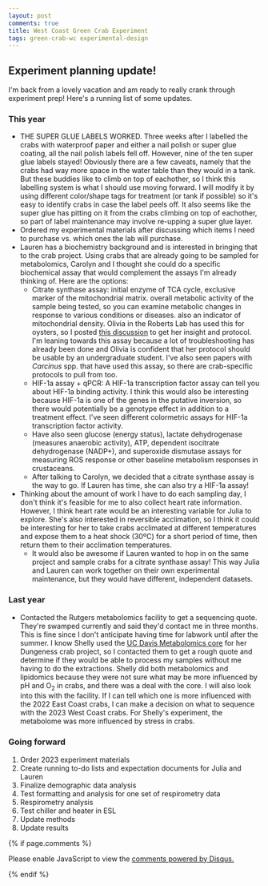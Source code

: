```yaml
---
layout: post
comments: true
title: West Coast Green Crab Experiment
tags: green-crab-wc experimental-design
---
```


## Experiment planning update!

I'm back from a lovely vacation and am ready to really crank through experiment prep! Here's a running list of some updates.

### This year

- THE SUPER GLUE LABELS WORKED. Three weeks after I labelled the crabs with waterproof paper and either a nail polish or super glue coating, all the nail polish labels fell off. However, nine of the ten super glue labels stayed! Obviously there are a few caveats, namely that the crabs had way more space in the water table than they would in a tank. But these buddies like to climb on top of eachother, so I think this labelling system is what I should use moving forward. I will modify it by using different color/shape tags for treatment (or tank if possible) so it's easy to identify crabs in case the label peels off. It also seems like the super glue has pitting on it from the crabs climbing on top of eachother, so part of label maintenance may involve re-upping a super glue layer.
- Ordered my experimental materials after discussing which items I need to purchase vs. which ones the lab will purchase.
- Lauren has a biochemistry background and is interested in bringing that to the crab project. Using crabs that are already going to be sampled for metabolomics, Carolyn and I thought she could do a specific biochemical assay that would complement the assays I'm already thinking of. Here are the options:
	- Citrate synthase assay: initial enzyme of TCA cycle, exclusive marker of the mitochondrial matrix. overall metabolic activity of the sample being tested, so you can examine metabolic changes in response to various conditions or diseases. also an indicator of mitochondrial density. Olivia in the Roberts Lab has used this for oysters, so I posted [this discussion](https://github.com/RobertsLab/resources/discussions/1652) to get her insight and protocol. I'm leaning towards this assay because a lot of troubleshooting has already been done and Olivia is confident that her protocol should be usable by an undergraduate student. I've also seen papers with *Carcinus* spp. that have used this assay, so there are crab-specific protocols to pull from too.
	- HIF-1a assay + qPCR: A HIF-1a transcription factor assay can tell you about HIF-1a binding activity. I think this would also be interesting because HIF-1a is one of the genes in the putative inversion, so there would potentially be a genotype effect in addition to a treatment effect. I've seen different colormetric assays for HIF-1a transcription factor activity.
	- Have also seen glucose (energy status), lactate dehydrogenase (measures anaerobic activity), ATP, dependent isocitrate dehydrogenase (NADP+), and superoxide dismutase assays for measuring ROS response or other baseline metabolism responses in crustaceans.
	- After talking to Carolyn, we decided that a citrate synthase assay is the way to go. If Lauren has time, she can also try a HIF-1a assay!
- Thinking about the amount of work I have to do each sampling day, I don't think it's feasible for me to also collect heart rate information. However, I think heart rate would be an interesting variable for Julia to explore. She's also interested in reversible acclimation, so I think it could be interesting for her to take crabs acclimated at different temperatures and expose them to a heat shock (30ºC) for a short period of time, then return them to their acclimation temperatures.
	- It would also be awesome if Lauren wanted to hop in on the same project and sample crabs for a citrate synthase assay! This way Julia and Lauren can work together on their own experimental maintenance, but they would have different, independent datasets.

### Last year

- Contacted the Rutgers metabolomics facility to get a sequencing quote. They're swamped currently and said they'd contact me in three months. This is fine since I don't anticipate having time for labwork until after the summer. I know Shelly used the [UC Davis Metabolomics core](https://www.metabolomics.ucdavis.edu/core-services/rates-and-costs-for-services) for her Dungeness crab project, so I contacted them to get a rough quote and determine if they would be able to process my samples without me having to do the extractions. Shelly did both metabolomics and lipidomics because they were not sure what may be more influenced by pH and O<sub>2</sub> in crabs, and there was a deal with the core. I will also look into this with the facility. If I can tell which one is more influenced with the 2022 East Coast crabs, I can make a decision on what to sequence with the 2023 West Coast crabs. For Shelly's experiment, the metabolome was more influenced by stress in crabs.

### Going forward

1. Order 2023 experiment materials
2. Create running to-do lists and expectation documents for Julia and Lauren
1. Finalize demographic data analysis
7. Test formatting and analysis for one set of respirometry data
8. Respirometry analysis
3. Test chiller and heater in ESL
3. Update methods
4. Update results

{% if page.comments %}

<div id="disqus_thread"></div>
<script>

/**
*  RECOMMENDED CONFIGURATION VARIABLES: EDIT AND UNCOMMENT THE SECTION BELOW TO INSERT DYNAMIC VALUES FROM YOUR PLATFORM OR CMS.
*  LEARN WHY DEFINING THESE VARIABLES IS IMPORTANT: https://disqus.com/admin/universalcode/#configuration-variables*/
/*
var disqus_config = function () {
this.page.url = PAGE_URL;  // Replace PAGE_URL with your page's canonical URL variable
this.page.identifier = PAGE_IDENTIFIER; // Replace PAGE_IDENTIFIER with your page's unique identifier variable
};
*/
(function() { // DON'T EDIT BELOW THIS LINE
var d = document, s = d.createElement('script');
s.src = 'https://the-responsible-grad-student.disqus.com/embed.js';
s.setAttribute('data-timestamp', +new Date());
(d.head || d.body).appendChild(s);
})();
</script>
<noscript>Please enable JavaScript to view the <a href="https://disqus.com/?ref_noscript">comments powered by Disqus.</a></noscript>

{% endif %}

<script id="dsq-count-scr" src="//the-responsible-grad-student.disqus.com/count.js" async></script>
